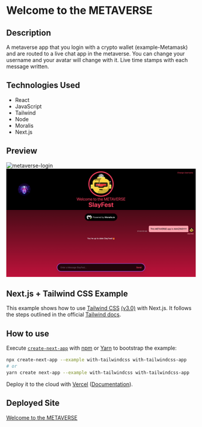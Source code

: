 # Welcome to the METAVERSE

## Description
A metaverse app that you login with a crypto wallet (example-Metamask) and are routed to a live chat app in the metaverse. You can change your username and your avatar will change with it. Live time stamps with each message written.

## Technologies Used
* React
* JavaScript
* Tailwind
* Node 
* Moralis
* Next.js

## Preview
<img src='./images/meta-login.png' alt='metaverse-login' />
<img src='./images/meta-chat.png' alt='metaverse-chat' />

## Next.js + Tailwind CSS Example

This example shows how to use [Tailwind CSS](https://tailwindcss.com/) [(v3.0)](https://tailwindcss.com/blog/tailwindcss-v3) with Next.js. It follows the steps outlined in the official [Tailwind docs](https://tailwindcss.com/docs/guides/nextjs).


## How to use

Execute [`create-next-app`](https://github.com/vercel/next.js/tree/canary/packages/create-next-app) with [npm](https://docs.npmjs.com/cli/init) or [Yarn](https://yarnpkg.com/lang/en/docs/cli/create/) to bootstrap the example:

```bash
npx create-next-app --example with-tailwindcss with-tailwindcss-app
# or
yarn create next-app --example with-tailwindcss with-tailwindcss-app
```

Deploy it to the cloud with [Vercel](https://vercel.com/new?utm_source=github&utm_medium=readme&utm_campaign=next-example) ([Documentation](https://nextjs.org/docs/deployment)).

## Deployed Site
<a href='https://metaverse-challenge-lyart-eight.vercel.app/'>Welcome to the METAVERSE</a>
